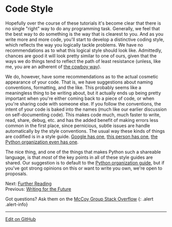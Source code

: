 # Code Style

Hopefully over the course of these tutorials it's become clear that there is no single "right" way to do any programming task.
Generally, we feel that the best way to do something is the way that is clearest to you.
And as you write more and more code, you'll start to develop a distinctive coding style, which reflects the way you logically tackle problems.
We have no recommendations as to what this logical style should look like.
Admittedly, chances are good it will look pretty similar to one of ours, given that the ways we do things tend to reflect the path of least resistance (unless, like me, you are an adherent of [the cowboy way](https://en.wikipedia.org/wiki/Riders_in_the_Sky_(band))).

We do, however, have some recommendations as to the actual cosmetic appearance of your code. 
That is, we have suggestions about naming conventions, formatting, and the like.
This probably seems like a meaningless thing to be writing about, but it actually ends up being pretty important when you're either coming back to a piece of code,
or when you're sharing code with someone else.
If you follow the conventions, the intent of your code is baked into the names (much like our earlier discussion on self-documenting code).
This makes code much, much faster to write, read, share, debug, etc. and has the added benefit of making errors less common in the first place, since pernicious, subtle issues are handle automatically by the style conventions.
The usual way these kinds of things are codified is in a style guide. [Google has one](https://google.github.io/styleguide/pyguide.html), [this person has one](https://docs.python-guide.org/writing/style/), [the Python organization even has one](https://www.python.org/dev/peps/pep-0008/#introduction).

The nice thing, and one of the things that makes Python such a shareable language, is that _most_ of the key points in all of these style guides are shared. 
Our suggestion is to default to the [Python organization guide](https://www.python.org/dev/peps/pep-0008/#introduction), but if you've got strong opinions on this
or want to write you own, we're open to proposals.

<span class="text-muted">Next:</span>
 [Further Reading](FurtherReading.md)<br/>
<span class="text-muted">Previous:</span>
 [Writing for the Future](FutureCentricDesign.md)<br/>

Got questions? Ask them on the [McCoy Group Stack Overflow](https://stackoverflow.com/c/mccoygroup/questions/ask)
{: .alert .alert-info}

---
[Edit on GitHub <i class="fab fa-github" aria-hidden="true"></i>](https://github.com/McCoyGroup/References/edit/gh-pages/McCoy%20Group%20Code%20Academy/ProgrammingTips/DevelopingCodeStyle.md)